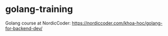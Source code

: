 # golang-training
Golang course at NordicCoder: https://nordiccoder.com/khoa-hoc/golang-for-backend-dev/
